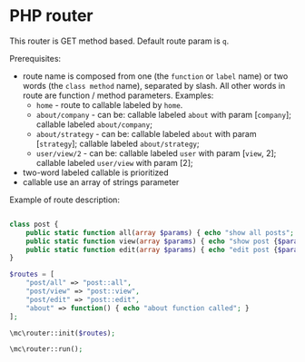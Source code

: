 # PHP router

This router is GET method based. Default route param is `q`.

Prerequisites:

 * route name is composed from one (the `function` or `label` name) or two words (the `class method` name), separated by slash. All other words in route are function / method parameters. Examples:
   * `home` - route to callable labeled by `home`.
   * `about/company` - can be: callable labeled `about` with param [`company`]; callable labeled `about/company`;
   * `about/strategy` - can be: callable labeled `about` with param [`strategy`]; callable labeled `about/strategy`;
   * `user/view/2` - can be: callable labeled `user` with param [`view`, 2]; callable labeled `user/view` with param [2];
 * two-word labeled callable is prioritized
 * callable use an array of strings parameter

Example of route description:

```php

class post {
    public static function all(array $params) { echo "show all posts"; }
    public static function view(array $params) { echo "show post {$params[0]}"; }
    public static function edit(array $params) { echo "edit post {$params[0]}"; }
}

$routes = [
    "post/all" => "post::all",
    "post/view" => "post::view",
    "post/edit" => "post::edit",
    "about" => function() { echo "about function called"; }
];

\mc\router::init($routes);

\mc\router::run();